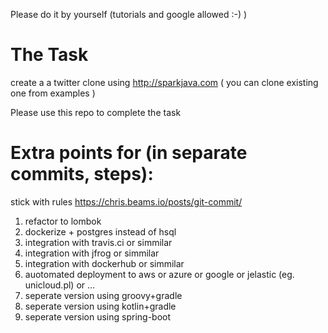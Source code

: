 Please do it by yourself (tutorials and google allowed :-) )

# The Task 
create a a twitter clone using http://sparkjava.com ( you can clone existing one from examples )

Please use this repo to complete the task

# Extra points for (in separate commits, steps):
stick with rules https://chris.beams.io/posts/git-commit/

1. refactor to lombok
2. dockerize + postgres instead of hsql
3. integration with travis.ci or simmilar
4. integration with jfrog or simmilar
5. integration with dockerhub or simmilar
6. auotomated deployment to aws or azure or google or jelastic (eg. unicloud.pl) or ...
7. seperate version using groovy+gradle
8. seperate version using kotlin+gradle
9. seperate version using spring-boot
